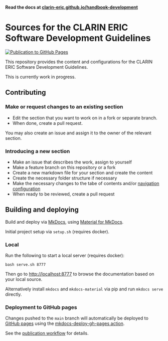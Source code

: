 **Read the docs at [clarin-eric.github.io/handbook-development](https://clarin-eric.github.io/handbook-development/)**

# Sources for the CLARIN ERIC Software Development Guidelines
[![Publication to GitHub Pages](https://github.com/clarin-eric/handbook-development/actions/workflows/publish.yml/badge.svg)](https://github.com/clarin-eric/handbook-development/actions/workflows/publish.yml)

This repository provides the content and configurations for the CLARIN ERIC Software
Development Guidelines.

This is currently work in progress.

## Contributing

### Make or request changes to an existing section

* Edit the section that you want to work on in a fork or separate branch. 
* When done, create a pull request. 

You may also create an issue and assign it to the owner of the relevant section.

### Introducing a new section

* Make an issue that describes the work, assign to yourself
* Make a feature branch on this repository or a fork
* Create a new markdown file for your section and create the content
* Create the necessary folder structure if necessary
* Make the necessary changes to the tabe of contents and/or 
[navigation configuration](./mkdocs.yml)
* When ready to be reviewed, create a pull request

## Building and deploying

Build and deploy via [MkDocs](https://www.mkdocs.org), using
[Material for MkDocs](https://github.com/squidfunk/mkdocs-material).

Initial project setup via `setup.sh` (requires docker).

### Local

Run the following to start a local server (requires docker):

`bash serve.sh 8777`

Then go to [http://localhost:8777](http://localhost:8777) to browse the documentation
based on your local source.

Alternatively install `mkdocs` and `mkdocs-material` via pip and run
`mkdocs serve` directly.

### Deployment to GitHub pages

Changes pushed to the `main` branch will automatically be deployed to 
[GitHub pages](https://clarin-eric.github.io/handbook-development) using the
[mkdocs-deploy-gh-pages action](https://github.com/mhausenblas/mkdocs-deploy-gh-pages).

See the [publication workflow](./.github/workflows/publish.yml) for details.

